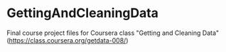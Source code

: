 GettingAndCleaningData
======================

Final course project files for Coursera class "Getting and Cleaning Data" (https://class.coursera.org/getdata-008/)

